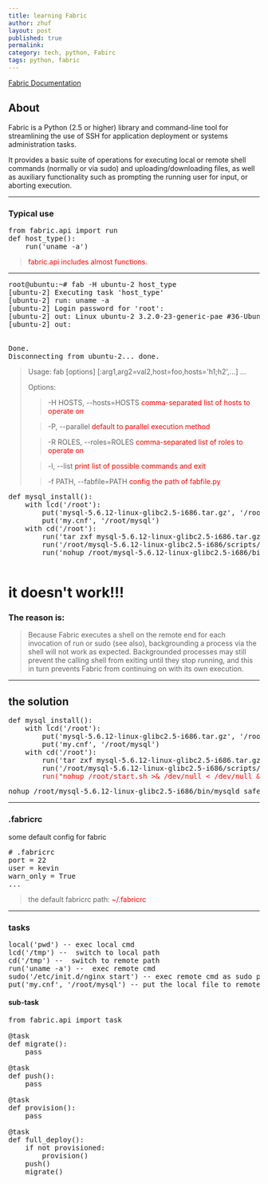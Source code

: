 ```yaml
---
title: learning Fabric
author: zhuf
layout: post
published: true
permalink: 
category: tech, python, Fabirc
tags: python, fabric
---
```


[Fabric Documentation](http://docs.fabfile.org/en/1.6/index.html)

## About

Fabric is a Python (2.5 or higher) library and command-line tool for streamlining the use of SSH for application deployment or systems administration tasks.

It provides a basic suite of operations for executing local or remote shell commands (normally or via sudo) and uploading/downloading files, as well as auxiliary functionality such as prompting the running user for input, or aborting execution.

**********

### Typical use
<pre>
from fabric.api import run
def host_type():
    run('uname -a')
</pre>

> <span style="color:red">fabric.api includes almost functions.</span>

**********

<pre>
root@ubuntu:~# fab -H ubuntu-2 host_type
[ubuntu-2] Executing task 'host_type'
[ubuntu-2] run: uname -a
[ubuntu-2] Login password for 'root': 
[ubuntu-2] out: Linux ubuntu-2 3.2.0-23-generic-pae #36-Ubuntu SMP Tue Apr 10 22:19:09 UTC 2012 i686 i686 i386 GNU/Linux
[ubuntu-2] out: 


Done.
Disconnecting from ubuntu-2... done.
</pre>

> Usage: fab [options] <command>[:arg1,arg2=val2,host=foo,hosts='h1;h2',...] ...
> 
> Options:
> 
> >-H HOSTS, --hosts=HOSTS		<span style="color:red"> comma-separated list of hosts to operate on</span>
> 
> >-P, --parallel		<span style="color:red">default to parallel execution method</span>
> 
> >-R ROLES, --roles=ROLES	<span style="color:red">comma-separated list of roles to operate on</span>
> 
> >-l, --list            <span style="color:red">print list of possible commands and exit</span>
> 
> >-f PATH, --fabfile=PATH	<span style="color:red">config the path of  fabfile.py</span>


<pre>
def mysql_install():
    with lcd('/root'):
        put('mysql-5.6.12-linux-glibc2.5-i686.tar.gz', '/root')
        put('my.cnf', '/root/mysql')
    with cd('/root'):
        run('tar zxf mysql-5.6.12-linux-glibc2.5-i686.tar.gz')
        run('/root/mysql-5.6.12-linux-glibc2.5-i686/scripts/mysql_install_db --defaults-file=/root/mysql/my.cnf --basedir=/root/mysql-5.6.12-linux-glibc2.5-i686')
        run('nohup /root/mysql-5.6.12-linux-glibc2.5-i686/bin/mysqld_safe --defaults-file=/root/mysql/my.cnf >& /dev/null < /dev/null &')
 </pre>

# it doesn't work!!!
### The reason is:
>Because Fabric executes a shell on the remote end for each invocation of run or sudo (see also), backgrounding a process via the shell will not work as expected. Backgrounded processes may still prevent the calling shell from exiting until they stop running, and this in turn prevents Fabric from continuing on with its own execution.

**********

## the solution
<pre>
def mysql_install():
    with lcd('/root'):
        put('mysql-5.6.12-linux-glibc2.5-i686.tar.gz', '/root')
        put('my.cnf', '/root/mysql')
    with cd('/root'):
        run('tar zxf mysql-5.6.12-linux-glibc2.5-i686.tar.gz')
        run('/root/mysql-5.6.12-linux-glibc2.5-i686/scripts/mysql_install_db --defaults-file=/root/mysql/my.cnf --basedir=/root/mysql-5.6.12-linux-glibc2.5-i686')
        <span style="color:red">run("nohup /root/start.sh >& /dev/null < /dev/null &", pty=False)</span>
</pre>

<pre>
nohup /root/mysql-5.6.12-linux-glibc2.5-i686/bin/mysqld_safe --defaults-file=/root/mysql/my.cnf &
</pre>

**********

### .fabricrc

some default config for fabric

<pre>
# .fabricrc
port = 22
user = kevin
warn_only = True
...
</pre>

> the default fabricrc path: <span style="color:red">~/.fabricrc</span>

**********

### tasks

<pre>
local('pwd') -- exec local cmd
lcd('/tmp') --  switch to local path
cd('/tmp') --  switch to remote path
run('uname -a') --  exec remote cmd
sudo('/etc/init.d/nginx start') -- exec remote cmd as sudo privileges, <span style="color:red">shell=False</span> sometimes may usefull!
put('my.cnf', '/root/mysql') -- put the local file to remote path
</pre>

#### sub-task

<pre>
from fabric.api import task

@task
def migrate():
    pass

@task
def push():
    pass

@task
def provision():
    pass

@task
def full_deploy():
    if not provisioned:
        provision()
    push()
    migrate()
</pre>
